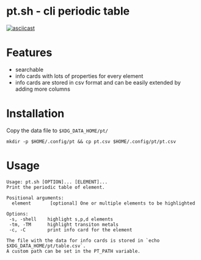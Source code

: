 # pt.sh - cli periodic table

[![asciicast](https://asciinema.org/a/517219.svg)](https://asciinema.org/a/517219)

# Features
- searchable
- info cards with lots of properties for every element
- info cards are stored in csv format and can be easily extended by adding more columns

# Installation
Copy the data file to `$XDG_DATA_HOME/pt/`
```
mkdir -p $HOME/.config/pt && cp pt.csv $HOME/.config/pt/pt.csv
```

# Usage
```
Usage: pt.sh [OPTION]... [ELEMENT]...
Print the periodic table of element.

Positional arguments:
  element       [optional] One or multiple elements to be highlighted

Options:
 -s, -shell    highlight s,p,d elements
 -tm, -TM      highlight transiton metals
 -c, -C        print info card for the element

The file with the data for info cards is stored in `echo
$XDG_DATA_HOME/pt/table.csv`.
A custom path can be set in the PT_PATH variable.
```

